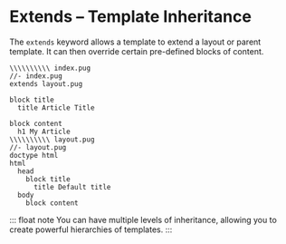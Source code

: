 # Extends &ndash; Template Inheritance

The `extends` keyword allows a template to extend a layout or parent template. It can then override certain pre-defined blocks of content.

```pug-preview demo=extends
\\\\\\\\\\ index.pug
//- index.pug
extends layout.pug

block title
  title Article Title

block content
  h1 My Article
\\\\\\\\\\ layout.pug
//- layout.pug
doctype html
html
  head
    block title
      title Default title
  body
    block content
```

::: float note
You can have multiple levels of inheritance, allowing you to create powerful hierarchies of templates.
:::
